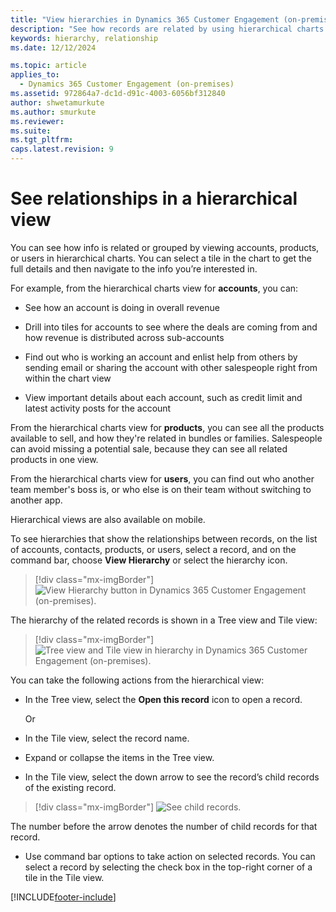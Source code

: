 ```yaml
---
title: "View hierarchies in Dynamics 365 Customer Engagement (on-premises)"
description: "See how records are related by using hierarchical charts. Select a tile in the chart to get the full details and navigate to the info you’re interested in."
keywords: hierarchy, relationship
ms.date: 12/12/2024

ms.topic: article
applies_to: 
  - Dynamics 365 Customer Engagement (on-premises)
ms.assetid: 972864a7-dc1d-d91c-4003-6056bf312840
author: shwetamurkute
ms.author: smurkute
ms.reviewer: 
ms.suite: 
ms.tgt_pltfrm: 
caps.latest.revision: 9
---
```


# See relationships in a hierarchical view

You can see how info is related or grouped by viewing accounts, products, or users in hierarchical charts. You can select a tile in the chart to get the full details and then navigate to the info you’re interested in.  
   
 For example, from the hierarchical charts view for **accounts**, you can:  
  
-   See how an account is doing in overall revenue  
  
-   Drill into tiles for accounts to see where the deals are coming from and how revenue is distributed across sub-accounts  
  
-   Find out who is working an account and enlist help from others by sending email or sharing the account with other salespeople right from within the chart view  
  
-   View important details about each account, such as credit limit and latest activity posts for the account  

From the hierarchical charts view for **products**, you can see all the products available to sell, and how they're related in bundles or families. Salespeople can avoid missing a potential sale, because they can see all related products in one view.  

From the hierarchical charts view for **users**, you can find out who another team member's boss is, or who else is on their team without switching to another app.  

Hierarchical views are also available on mobile.  

To see hierarchies that show the relationships between records, on the list of accounts, contacts, products, or users, select a record, and on the command bar, choose **View Hierarchy** or select the hierarchy icon.   

> [!div class="mx-imgBorder"] 
> ![View Hierarchy button in Dynamics 365 Customer Engagement (on-premises).](../basics/media/view-hierarchy-button.png "View Hierarchy button in Dynamics 365 Customer Engagement (on-premises)")  

The hierarchy of the related records is shown in a Tree view and Tile view:

> [!div class="mx-imgBorder"] 
> ![Tree view and Tile view in hierarchy in Dynamics 365 Customer Engagement (on-premises).](../basics/media/tree-view-and-tile-view-in-hierarchy.png "Tree view and Tile view in hierarchy in Dynamics 365 Customer Engagement (on-premises)")

You can take the following actions from the hierarchical view:

-  In the Tree view, select the **Open this record** icon to open a record.

   Or

-  In the Tile view, select the record name.

-  Expand or collapse the items in the Tree view.

-	 In the Tile view, select the down arrow to see the record’s child records of the existing record.

   > [!div class="mx-imgBorder"] 
   > ![See child records.](../basics/media/see-child-records.png "See child records")

   The number before the arrow denotes the number of child records for that record.

-	 Use command bar options to take action on selected records. You can select a record by selecting the check box in the top-right corner of a tile in the Tile view. 



[!INCLUDE[footer-include](../../../includes/footer-banner.md)]

